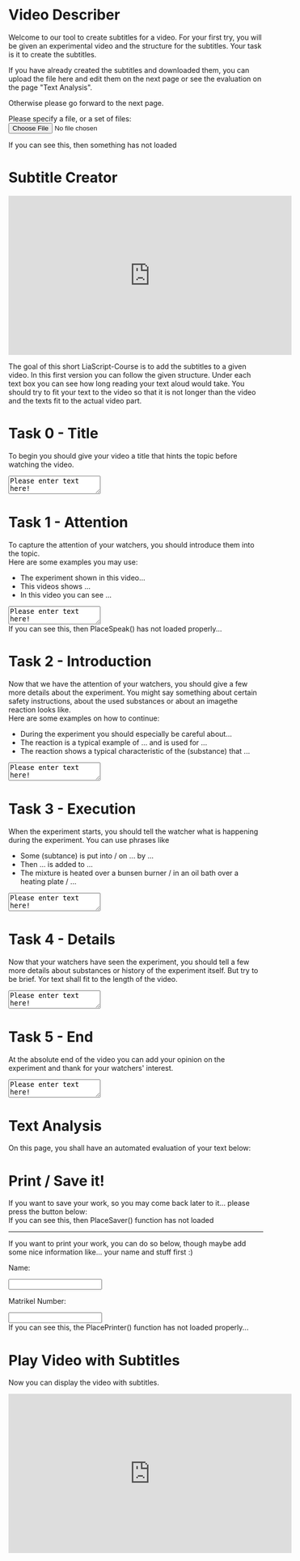 <!--
author:   Anja Voigt

email:    anjvoi1@web.de

version:  0.0.1

language: en

narrator: US English Female






script: https://cdn.jsdelivr.net/gh/Anjuschenka/Subtitle-Adder@main/LiaScriptImageDescriber/imageDescriberFunctions.js
script: /LiaScriptImageDescriber/ImageDescriber.js
script: https://cdn.jsdelivr.net/gh/Anjuschenka/Subtitle-Adder@main/LiaScriptImageDescriber/userTasks.js
script: https://cdn.jsdelivr.net/simplemde/latest/simplemde.min.js
script: https://cdn.jsdelivr.net/gh/gelbeforelle/thesaurus@0.1.2-alpha/code.js
script: https://www.youtube.com//s//player//c4225c42//www-widgetapi.vflset//www-widgetapi.js

link: https://cdn.jsdelivr.net/gh/Anjuschenka/Subtitle-Adder@main/LiaScriptImageDescriber/style.css
link: https://cdn.jsdelivr.net/gh/Anjuschenka/Subtitle-Adder@main/LiaScriptImageDescriber/print.css

script: https://cdn.jsdelivr.net/gh/kaptn-seebar/english-lia@latest/base.js
import: https://raw.githubusercontent.com/liaTemplates/TextAnalysis/main/README.md

test: @Textanalysis.FULL
persistent: True

comment:  This is a small tool, which will help the user to learn how to propperly describe an image, a piece of code, or an graph.
-->

# Video Describer

Welcome to our tool to create subtitles for a video. For your first try, you will be given an experimental video and the structure for the subtitles. Your task is it to create the subtitles.

If you have already created the subtitles and downloaded them, you can upload the file here and edit them on the next page or see the evaluation on the page "Text Analysis".

Otherwise please go forward to the next page.

<p>
Please specify a file, or a set of files:<br>
<input type="file" name="datafile" size="20" id="uploadfile">
</p>

<div id="Uploader" class="example-screen">If you can see this, then something has not loaded</div>

<script>
    PlaceReader();
</script>

# Subtitle Creator

<iframe src="https://video.tu-freiberg.de/media/embed?key=c49c659861d64aa2c74bc20540819db0&width=560&height=315&autoplay=false&controls=true&autolightsoff=false&loop=false&chapters=false&playlist=false&related=false&responsive=false&t=0" data-src="" class="iframeLoaded" width="560" height="315" frameborder="0" allowfullscreen="allowfullscreen" allowtransparency="true" scrolling="no" aria-label="media embed code" style=""></iframe>

The goal of this short LiaScript-Course is to add the subtitles to a given video. In this first version you can follow the given structure. Under each text box you can see how long reading your text aloud would take. You should try to fit your text to the video so that it is not longer than the video and the texts fit to the actual video part.

Task 0 - Title
================

To begin you should give your video a title that hints the topic before watching the video.

<textarea id="TitleTextArea" oninput="TBonChange(this)">Please enter text here!</textArea>

Task 1 - Attention  
================
        
To capture the attention of your watchers, you should introduce them into the topic. <br/>
Here are some examples you may use:

* The experiment shown in this video...
* This videos shows ...
* In this video you can see ...
            
<textarea id="AttentionTextArea" oninput="TBonChange(this)">Please enter text here!</textArea>

<div id="Attention">If you can see this, then PlaceSpeak() has not loaded properly...</div>

<script> PlaceSpeak("Attention") </script>


Task 2 - Introduction
==============

Now that we have the attention of your watchers, you should give a few more details about the experiment. You might say something about certain safety instructions, about the used substances or about an imagethe reaction looks like. <br/>
Here are some examples on how to continue:

* During the experiment you should especially be careful about...
* The reaction is a typical example of ... and is used for ...
* The reaction shows a typical characteristic of the (substance) that ...

<textarea id="IntroductionTextArea" oninput="TBonChange(this)">Please enter text here!</textArea>

<div id="Introduction"></div>

<script> PlaceSpeak("Introduction"); </script>

Task 3 - Execution
==============

When the experiment starts, you should tell the watcher what is happening during the experiment. You can use phrases like

* Some (subtance) is put into / on ... by ...
* Then ... is added to ...
* The mixture is heated over a bunsen burner / in an oil bath over a heating plate / ...

<textarea id="ExecutionTextArea" oninput="TBonChange(this)" onchange="console.log(update(this.innerHTML))">Please enter text here!</textArea>

<div id="Execution"></div>

<script> PlaceSpeak("Execution"); </script>

Task 4 - Details
==============

Now that your watchers have seen the experiment, you should tell a few more details about substances or history of the experiment itself. But try to be brief. Yor text shall fit to the length of the video.

<textarea id="DetailsTextArea" oninput="TBonChange(this)">Please enter text here!</textArea>

<div id="Details"></div>

<script> PlaceSpeak("Details"); </script>

Task 5 - End
=================

At the absolute end of the video you can add your opinion on the experiment and thank for your watchers' interest.

<textarea id="EndTextArea" oninput="TBonChange(this)">Please enter text here!</textArea>

<div id="End"></div>

<script> PlaceSpeak("End"); </script>

# Text Analysis

On this page, you shall have an automated evaluation of your text below:
<div id="TestPlace"></div>

<script>
    let analysis = "";
    let main = document.getElementById("TestPlace");

    function appendText(name){
        let attention = document.getElementById(name);
        let paragraph = document.createElement("p");
        console.log("Appending: " + attention.value);
        paragraph.innerHTML = attention.value;

        analysis = analysis.concat(attention.value);
        analysis = analysis.concat(" \n ");
    }

    appendText("AttentionTextArea");
    appendText("IntroductionTextArea");
    appendText("ExecutionTextArea");
    appendText("DetailsTextArea");
    appendText("EndTextArea");

    console.log(analysis);
    let textArray = analysis.split(" ");
    analysis = analysis.toLowerCase();
    analysis = analysis.replace(".","");
    analysis = analysis.replace(",","");
    analysis = analysis.replace("?","");
    analysis = analysis.replace("!","");
    analysis = analysis.replace("-","");
    //analysis.replace("the", "");

    let array = analysis.split(" ");
    console.log(array);

    let paragraph = document.createElement("p");
    let reworkDiv = document.createElement("div");
    reworkDiv.setAttribute("class","rework")
    let head = document.createElement("h3");
    let info = document.createElement("h4");
    head.innerHTML="Frequently used words are highlighted";
    info.innerHTML = "Hover over a word to see synonyms. If a word can have different meanings, each is listed in a seperate line. Each meaning is marked as noun, adjective or verb in [square brackets].";
    let hline = document.createElement("hr");
    let titleText = document.getElementById("TitleTextArea").value;
    let title = document.createElement("h3");
    title.innerHTML = titleText;
    
    paragraph.appendChild(head);
    paragraph.appendChild(info);
    paragraph.appendChild(hline);
    reworkDiv.appendChild(paragraph);
    reworkDiv.appendChild(title);

    paragraph = document.createElement("p");
    
    for(let i = 0; i<array.length; i++){
        if(array[i] == "\n"){
            reworkDiv.appendChild(paragraph);
            paragraph = document.createElement("p");
        }
        else{
        let matches = 0;
        let result = 0;
        for(let j = 0; j<i; j++){
            if(array[j] == array[i]) matches++;
        }
        let nextSpan = document.createElement("span");
        nextSpan.innerHTML = textArray[i] + " ";
        for(let j=0; j<array.length; j++) if(array[j] == array[i]) result++;
            console.log(array[i] +" at index " + i + " found " + result + " times");
        if(result > array.length/20 && result > 1){
            console.log(array[i] + " is frequently used");
            nextSpan.setAttribute("class", "frequent");
            nextSpan.setAttribute("style","background:red");
            let currWord = array[i].toLowerCase();
            if(Object.hasOwn(thesaurus, currWord)) nextSpan.setAttribute("title", thesaurus[currWord]);
            else nextSpan.setAttribute("title", "No synonyms found!");
        }
        if(matches == 0) {
            console.log(array[i] +" was found " + result + " times");
        }

        paragraph.appendChild(nextSpan);
        }
    }
    console.log(reworkDiv);
    if(document.getElementById("TestPlace").querySelector(".rework")) document.getElementById("TestPlace").querySelector(".rework").remove();
    document.getElementById("TestPlace").appendChild(reworkDiv);
</script>

<script>  
        let array = Array.of("Attention", "Introduction", "Execution", "Details", "End");
        let fullText ="";
        for(let i=0; i<5; i++){
            
            let currID = array[i] + "TextArea";
            console.log(currID)
            
            if(!(document.getElementById(currID) == null)) fullText += document.getElementById(currID).value;
            
            console.log(currID)
        }
        
        console.log("Speaking time is calculated for:");
        console.log(fullText);
        let text = Textanalysis("speakingtime", fullText);
        console.log(text);
        document.getElementById("TestPlace").innerHTML=text;
</script>

# Print / Save it!

<div class="example-screen">
If you want to save your work, so you may come back later to it... please press the button below:
</div>

<div id="Saver" class="example-screen">If you can see this, then PlaceSaver() function has not loaded</div>

<script> PlaceSaver() </script>

---

If you want to print your work, you can do so below, though maybe add some nice information like... your name and stuff first :)

Name:

<input id="NameBox" oninput="OnNameChange(this)" class="example-screen">

Matrikel Number:

<input id="MatBox" oninput="OnNameChange(this)" class="example-screen">

<div id="Printer" class="example-screen">If you can see this, the PlacePrinter() function has not loaded properly...</div>

<script>

    let TBcontent = {};
    let NameContent = {};
    let ImgUrlLink = "https://www.mebis.bayern.de/wp-content/uploads/sites/2/2015/05/Test_00.jpg";
    let intervallRunning = 0;


function PlacePrinter() {
    let btn = document.createElement("button");
    btn.innerHTML = "Print";
    btn.onclick = function() {
        PrintDocument();
    }
    document.getElementById("Printer").innerHTML = "";
    document.getElementById("Printer").appendChild(btn);
    //todo
}

function PrintDocument() {
    let w = window.open();
    let div_to_print = document.createElement("div");
    let table = document.createElement("table");
    let tableRow1 = document.createElement("tr");
    //table row 1:
    //image
    let img = document.createElement("img");
    img.id = "pr_Img"
    img.src = ImgUrlLink;
    let colImage = document.createElement("td");
    colImage.appendChild(img);
    
    //author information
    let AuthorName = document.createElement("div");
    AuthorName.innerHTML = document.getElementById("NameBox").value;
    let MatrNb = document.createElement("div");
    MatrNb.innerHTML = document.getElementById("MatBox").value;

    let authorInfo = document.createElement("td");  
    authorInfo.appendChild(document.createTextNode("Name:"));
    authorInfo.appendChild(AuthorName);
    authorInfo.appendChild(document.createTextNode("Matrikl Nbr:"));
    authorInfo.appendChild(MatrNb);
    
    colImage.style = "width: 50%"
    authorInfo.style = "width: 50%"
    tableRow1.appendChild(colImage);
    tableRow1.appendChild(authorInfo);
    //table
    table.appendChild(tableRow1);

    let tableRow2 = document.createElement("tr");
    // table row 2:
    let tb_div = document.createElement("td"); 
    tb_div.colSpan = 2; 
    let printKeys = Object.keys(TBcontent);
    for(let printText of printKeys) {
        temp = document.createElement("div")
        let contentText = TBcontent[printText];
        contentText = contentText.split("\n");
        for(let txt of contentText) {
            temp.appendChild(document.createTextNode(txt));
            temp.appendChild(document.createElement("br"));
        }
        tb_div.appendChild(temp);
        tb_div.appendChild(document.createElement("br"));
    }
    tableRow2.appendChild(tb_div);
    table.appendChild(tableRow2);

    //Add text to the printing file:
    let textDiv = document.createElement("div");

    function createParagraph(name){
    let attention = document.getElementById(name);
    let paragraph = document.createElement("p");
    console.log("Appending: " + attention.value);
    paragraph.innerHTML = attention.value;

    //analysis = analysis.concat(attention.value);
    //analysis = analysis.concat(" \n ");
    //main.append(paragraph);
    return paragraph;
    }

    let printTitle = document.createElement("h3");
    printTitle.innerHTML = document.getElementById("TitleTextArea").value;


    textDiv.appendChild(printTitle);
    textDiv.appendChild(createParagraph("AttentionTextArea"));
    textDiv.appendChild(createParagraph("IntroductionTextArea"));
    textDiv.appendChild(createParagraph("ExecutionTextArea"));
    textDiv.appendChild(createParagraph("DetailsTextArea"));
    textDiv.appendChild(createParagraph("EndTextArea"));

    //Add all divs we want to have printed:
    
    div_to_print.appendChild(table);
    div_to_print.appendChild(textDiv);
    
    //console.log(div_to_print.innerHTML);
    let printContent = div_to_print.innerHTML;

    //w.document.body.appendChild(document.getElementsByClassName("print")[0]);

    w.document.body.appendChild(div_to_print);
    //w.document.write(document.getElementsByClassName("print")[0].innerH‌​TML);
    w.print();
    w.close();}

    PlacePrinter();
  </script>

# Play Video with Subtitles

Now you can display the video with subtitles.

<iframe id = "Final_Video" src="https://video.tu-freiberg.de/media/embed?key=c49c659861d64aa2c74bc20540819db0&width=560&height=315&autoplay=false&controls=true&autolightsoff=false&loop=false&chapters=false&playlist=false&related=false&responsive=false&t=0" data-src="" class="iframeLoaded" width="560" height="315" frameborder="0" allowfullscreen="allowfullscreen" allowtransparency="true" scrolling="no" aria-label="media embed code" style=""></iframe>

<script>
    let Paragraph = class {
        constructor(text, time1, time2) {
            this.text = text;
            this.time1 = time1;
            this.time2 = time2;
        }
    };
//console.log(Paragraph.name); not necessary, I think

let Text_Attention = document.getElementById("Attention").value;
let Speak_Attention = Textanalysis("speakingtime", Text_Attention);
let Time_Attention = parseInt(Speak_Attention[46])*600 + parseInt(Speak_Attention[47])*60 + parseInt(Speak_Attention[49])*10 + parseInt(Speak_Attention[50]);
let Time1_Attention = 0;
let Time2_Attention = Time1_Attention + Time_Attention;

let Text_Introduction = document.getElementById("Introduction").value;
let Speak_Introduction = Textanalysis("speakingtime", Text_Introduction);
let Time_Introduction = parseInt(Speak_Introduction[46])*600 + parseInt(Speak_Introduction[47])*60 + parseInt(Speak_Introduction[49])*10 + parseInt(Speak_Introduction[50]);
let Time1_Introduction = Time2_Attention;
let Time2_Introduction = Time1_Introduction + Time_Introduction;

let Text_Execution = document.getElementById("Execution").value;
let Speak_Execution = Textanalysis("speakingtime", Text_Execution);
let Time_Execution = parseInt(Speak_Execution[46])*600 + parseInt(Speak_Execution[47])*60 + parseInt(Speak_Execution[49])*10 + parseInt(Speak_Execution[50]);
let Time1_Execution = Time2_Introduction;
let Time2_Execution = Time1_Execution + Time_Execution;

let Text_Details = document.getElementById("Details").value;
let Speak_Details = Textanalysis("speakingtime", Text_Details);
let Time_Details = parseInt(Speak_Details[46])*600 + parseInt(Speak_Details[47])*60 + parseInt(Speak_Details[49])*10 + parseInt(Speak_Details[50]);
let Time1_Details = Time2_Execution;
let Time2_Details = Time1_Details + Time_Details;

let Text_End = document.getElementById("End").value;
let Speak_End = Textanalysis("speakingtime", Text_End);
let Time_End = parseInt(Speak_End[46])*600 + parseInt(Speak_End[47])*60 + parseInt(Speak_End[49])*10 + parseInt(Speak_End[50]);
let Time1_End = Time2_Details;
let Time2_End = Time1_End + Time_End;

let attention = Paragraph(Text_Attention, Time1_Attention, Time2_Attention);
let introduction = Paragraph(Text_Introduction, Time1_Introduction, Time2_Introduction);
let execution = Paragraph(Text_Execution, Time1_Execution, Time2_Execution);
let details = Paragraph(Text_Details, Time1_Details, Time2_Details);
let end = Paragraph(Text_End, Time1_End, Time2_End);

function Play_Video(){
    let btn2 = document.createElement("button");
    btn2.innerHTML = "Play Video";
    btn2.onclick = function() {
        var currentDateTime = new Date();
        console.log("Video is started at" + currentDateTime);
        var resultInSeconds=currentDateTime.getTime() / 1000;
        let t1 = attention.Time1 += resultInSeconds;
        let t2 = introduction.Time1 += resultInSeconds;
        let t3 = execution.Time1 += resultInSeconds;
        let t4 = details.Time1 += resultInSeconds;
        let t5 = end.Time1 += resultInSeconds;
        let vid = document.getElementById("Final_Video");
        vid.play();
    }
    document.getElementById(id).appendChild(btn2);
}

//Button, der gleichzeitig Video startet und die Systemzeit einspeichert. Diese wird auf alle Zeiten der Paragraphen addiert, woraufhin der jeweils angezeigte Text im entsprechenden Zeitraum angezeigt und anschließend wieder ausgeblendet wird.
</script>